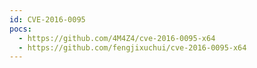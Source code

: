 ```yaml
---
id: CVE-2016-0095
pocs:
  - https://github.com/4M4Z4/cve-2016-0095-x64
  - https://github.com/fengjixuchui/cve-2016-0095-x64
---
```

